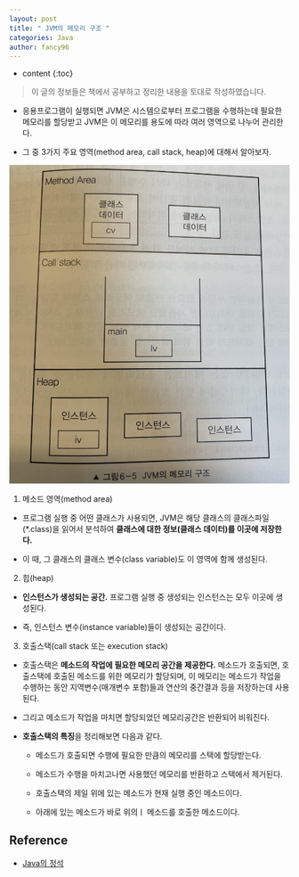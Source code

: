 ```yaml
---
layout: post
title: " JVM의 메모리 구조 "
categories: Java
author: fancy96
---
```

* content
{:toc}

> 이 글의 정보들은 책에서 공부하고 정리한 내용을 토대로 작성하였습니다.

* 응용프로그램이 실행되면 JVM은 시스템으로부터 프로그램을 수행하는데 필요한 메모리를 할당받고 JVM은 이 메모리를 용도에 따라 여러 영역으로 나누어 관리한다.

* 그 중 3가지 주요 영역(method area, call stack, heap)에 대해서 알아보자.

![](/assets/img/java/jvm-memory-structure.png)

1. 메소드 영역(method area)

* 프로그램 실행 중 어떤 클래스가 사용되면, JVM은 해당 클래스의 클래스파일(*.class)을 읽어서 분석하여 **클래스에 대한 정보(클래스 데이터)를 이곳에 저장한다.**

* 이 때, 그 클래스의 클래스 변수(class variable)도 이 영역에 함께 생성된다.

2. 힙(heap)

* **인스턴스가 생성되는 공간.** 프로그램 실행 중 생성되는 인스턴스는 모두 이곳에 생성된다.

* 즉, 인스턴스 변수(instance variable)들이 생성되는 공간이다.

3. 호출스택(call stack 또는 execution stack)

* 호출스택은 **메소드의 작업에 필요한 메모리 공간을 제공한다.** 메소드가 호출되면, 호출스택에 호출된 메소드를 위한 메모리가 할당되며, 이 메모리는 메소드가 작업을 수행하는 동안 지역변수(매개변수 포함)들과 연산의 중간결과 등을 저장하는데 사용된다.

* 그리고 메소드가 작업을 마치면 할당되었던 메모리공간은 반환되어 비워진다.

* **호출스택의 특징**을 정리해보면 다음과 같다.

    * 메소드가 호출되면 수행에 필요한 만큼의 메모리를 스택에 할당받는다.

    * 메소드가 수행을 마치고나면 사용했던 메모리를 반환하고 스택에서 제거된다.

    * 호출스택의 제일 위에 있는 메소드가 현재 실행 중인 메소드이다.
    
    * 아래에 있는 메소드가 바로 위의ㅣ 메소드를 호출한 메소드이다.


## Reference

* [Java의 정석](http://www.yes24.com/Product/Goods/24259565)